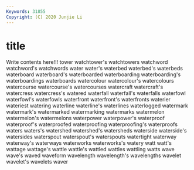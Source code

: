 ```yaml
---
Keywords: 31855
Copyright: (C) 2020 Junjie Li
---
```


# title

Write contents here!!!
tower 
watchtower's
watchtowers 
watchword 
watchword's 
watchwords 
water 
water's 
waterbed 
waterbed's 
waterbeds 
waterboard
waterboard's 
waterboarded 
waterboarding 
waterboarding's 
waterboardings 
waterboards 
watercolour 
watercolour's 
watercolours 
watercourse
watercourse's 
watercourses 
watercraft 
watercraft's 
watercress 
watercress's 
watered 
waterfall 
waterfall's 
waterfalls
waterfowl 
waterfowl's 
waterfowls 
waterfront 
waterfront's 
waterfronts 
waterier 
wateriest 
watering 
waterline
waterline's 
waterlines 
waterlogged 
watermark 
watermark's 
watermarked 
watermarking 
watermarks 
watermelon 
watermelon's
watermelons 
waterpower 
waterpower's 
waterproof 
waterproof's 
waterproofed 
waterproofing 
waterproofing's 
waterproofs 
waters
waters's 
watershed 
watershed's 
watersheds 
waterside 
waterside's 
watersides 
waterspout 
waterspout's 
waterspouts
watertight 
waterway 
waterway's 
waterways 
waterworks 
waterworks's 
watery 
watt 
watt's 
wattage
wattage's 
wattle 
wattle's 
wattled 
wattles 
wattling 
watts 
wave 
wave's 
waved
waveform 
wavelength 
wavelength's 
wavelengths 
wavelet 
wavelet's 
wavelets 
waver 
